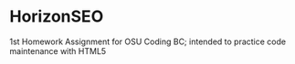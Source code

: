 # HorizonSEO
1st Homework Assignment for OSU Coding BC; intended to practice code maintenance with HTML5

